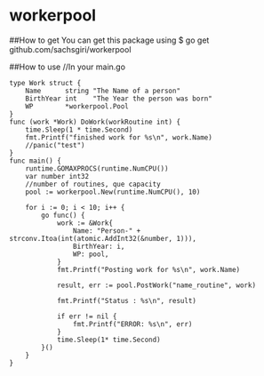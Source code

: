 # workerpool

##How to get
You can get this package using
$ go get github.com/sachsgiri/workerpool

##How to use 
//In your main.go

	type Work struct {
		Name      string "The Name of a person"
		BirthYear int    "The Year the person was born"
		WP        *workerpool.Pool
	}
	func (work *Work) DoWork(workRoutine int) {
		time.Sleep(1 * time.Second)
		fmt.Printf("finished work for %s\n", work.Name)
		//panic("test")
	}
	func main() {
		runtime.GOMAXPROCS(runtime.NumCPU())
		var number int32
		//number of routines, que capacity
		pool := workerpool.New(runtime.NumCPU(), 10)

		for i := 0; i < 10; i++ {
			go func() {
				work := &Work{
					Name: "Person-" + strconv.Itoa(int(atomic.AddInt32(&number, 1))),
					BirthYear: i,
					WP: pool,
				}
				fmt.Printf("Posting work for %s\n", work.Name)

				result, err := pool.PostWork("name_routine", work)

				fmt.Printf("Status : %s\n", result)

				if err != nil {
					fmt.Printf("ERROR: %s\n", err)
				}
				time.Sleep(1* time.Second)
			}()
		}
	}

